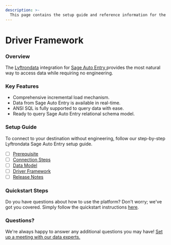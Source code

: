 ```yaml
---
description: >-
  This page contains the setup guide and reference information for the Sage Auto Entry source connector.
---
```


# Driver Framework

### Overview

The [Lyftrondata](https://www.lyftrondata.com/) integration for [Sage Auto Entry](https://www.lyftrondata.com/integration/sage-auto-entry/)[ ](https://www.lyftrondata.com/integration/sage-auto-entry/)provides the most natural way to access data while requiring no engineering.

### Key Features

* Comprehensive incremental load mechanism.
* Data from Sage Auto Entry is available in real-time.&#x20;
* ANSI SQL is fully supported to query data with ease.
* Ready to query Sage Auto Entry relational schema model.

### Setup Guide

To connect to your destination without engineering, follow our step-by-step Lyftrondata Sage Auto Entry setup guide.

* [ ] [Prerequisite](../../finance-analytics/sage-auto-entry/prerequisite.md)
* [ ] [Connection Steps](../../finance-analytics/sage-auto-entry/connection-steps.md)
* [ ] [Data Model](../../finance-analytics/sage-auto-entry/data-model/)
* [ ] [Driver Framework](../../finance-analytics/sage-auto-entry/driver-framework/)
* [ ] [Release Notes](../../finance-analytics/sage-auto-entry/release-notes.md)

### Quickstart Steps

Do you have questions about how to use the platform? Don't worry; we've got you covered. Simply follow the quickstart instructions [here](../../../quickstart-steps.md).

### Questions? <a href="#questions" id="questions"></a>

We're always happy to answer any additional questions you may have! [Set up a meeting with our data experts.](https://www.lyftrondata.com/book-a-meeting/)


